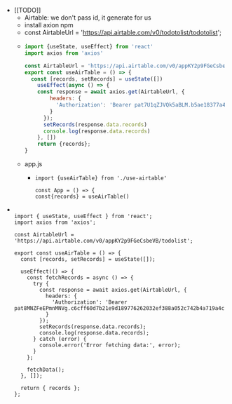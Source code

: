 - [[TODO]]
	- Airtable: we don't pass id, it generate for us
	- install axion npm
	- const AirtableUrl = 'https://api.airtable.com/v0/todotolist/todotolist';
	- ```use-airtable.js
	  import {useState, useEffect} from 'react'
	  import axios from 'axios'
	  
	  const AirtableUrl = 'https://api.airtable.com/v0/appKY2p9FGeCsbeVB/todolist';
	  export const useAirTable = () => {
	  	const [records, setRecords] = useState([])
	      useEffect(async () => {
	      const response = await axios.get(AirtableUrl, {
	          headers: {
	            'Authorization': 'Bearer pat7U1qZJVQk5aBLM.b5ae18377a434a6b07d3467f7b89fb1022fa5b689095ae1ee4f717c94fa891db' 
	          }
	        });
	        setRecords(response.data.records)
	        console.log(response.data.records)
	      }, [])
	      return {records};
	  }
	  ```
	- app.js
		- ```
		  import {useAirTable} from './use-airtable'
		  
		  const App = () => {
		  const{records} = useAirTable()
		  
		  ```
- ```
  
  import { useState, useEffect } from 'react';
  import axios from 'axios';
  
  const AirtableUrl = 'https://api.airtable.com/v0/appKY2p9FGeCsbeVB/todolist';
  
  export const useAirTable = () => {
    const [records, setRecords] = useState([]); 
    
    useEffect(() => {
      const fetchRecords = async () => {
        try {
          const response = await axios.get(AirtableUrl, {
            headers: {
              'Authorization': 'Bearer pat8MNZFeEPmnMNVg.c6cff60d7b21e9d189776262032ef388a052c742b4a719a4c410c84c3e81f42b'
            }
          });
          setRecords(response.data.records);
          console.log(response.data.records);
        } catch (error) {
          console.error('Error fetching data:', error);
        }
      };
  
      fetchData();
    }, []);
  
    return { records };
  };
  
  ```